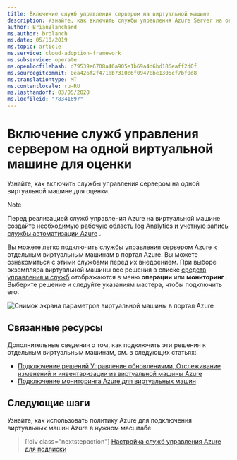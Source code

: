 ```yaml
---
title: Включение служб управления сервером на виртуальной машине
description: Узнайте, как включить службы управления Azure Server на одной виртуальной машине, с помощью инфраструктуры внедрения в облако для Azure.
author: BrianBlanchard
ms.author: brblanch
ms.date: 05/10/2019
ms.topic: article
ms.service: cloud-adoption-framework
ms.subservice: operate
ms.openlocfilehash: d79539e6708a46a905e1b69a4d6bd186eaff2d0f
ms.sourcegitcommit: 0ea426f2f471eb7310c6f09478be1306cf7bf0d8
ms.translationtype: MT
ms.contentlocale: ru-RU
ms.lasthandoff: 03/05/2020
ms.locfileid: "78341697"
---
```

# <a name="enable-server-management-services-on-a-single-vm-for-evaluation"></a>Включение служб управления сервером на одной виртуальной машине для оценки

Узнайте, как включить службы управления сервером на одной виртуальной машине для оценки.

> [!NOTE]
> Перед реализацией служб управления Azure на виртуальной машине создайте необходимую [рабочую область log Analytics и учетную запись службы автоматизации Azure](./prerequisites.md#create-a-workspace-and-automation-account) .

Вы можете легко подключить службы управления сервером Azure к отдельным виртуальным машинам в портал Azure. Вы можете ознакомиться с этими службами перед их внедрением. При выборе экземпляра виртуальной машины все решения в списке [средств управления и служб](./tools-services.md) отображаются в меню **операции** или **мониторинг** . Выберите решение и следуйте указаниям мастера, чтобы подключить его.

![Снимок экрана параметров виртуальной машины в портал Azure](./media/onboarding-single-vm.png)

## <a name="related-resources"></a>Связанные ресурсы

Дополнительные сведения о том, как подключить эти решения к отдельным виртуальным машинам, см. в следующих статьях:

- [Подключение решений Управление обновлениями, Отслеживание изменений и инвентаризации из виртуальной машины Azure](https://docs.microsoft.com/azure/automation/automation-onboard-solutions-from-vm)
- [Подключение мониторинга Azure для виртуальных машин](https://docs.microsoft.com/azure/azure-monitor/insights/vminsights-enable-single-vm)

## <a name="next-steps"></a>Следующие шаги

Узнайте, как использовать политику Azure для подключения виртуальных машин Azure в нужном масштабе.

> [!div class="nextstepaction"]
> [Настройка служб управления Azure для подписки](./onboard-at-scale.md)
